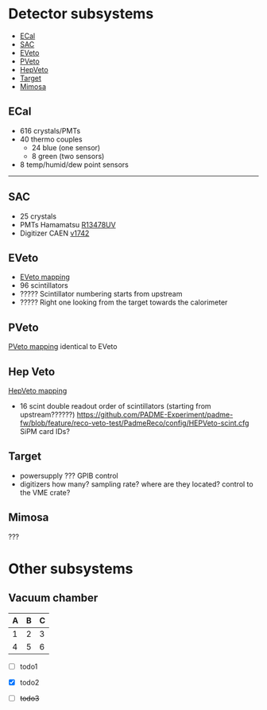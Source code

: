 # Detector subsystems
* [ECal](#ecal)
* [SAC](#sac)
* [EVeto](#eveto)
* [PVeto](#pveto)
* [HepVeto](#hepveto)
* [Target](#Target)
* [Mimosa](#Mimosa)

## ECal
- 616 crystals/PMTs
- 40 thermo couples
    - 24 blue (one sensor)
    - 8 green (two sensors)
- 8 temp/humid/dew point sensors

---


## SAC
- 25 crystals
- PMTs Hamamatsu [R13478UV]
- Digitizer CAEN [v1742]

[R9880U]: https://www.hamamatsu.com/resources/pdf/etd/R9880U_TPMH1321E.pdf
[v1742]: http://www.caen.it/jsp/Template2/CaenProd.jsp?parent=11&idmod=661#
[R13478UV]: https://www.hamamatsu.com/us/en/product/type/R13478/index.html

## EVeto
- [EVeto mapping](veto/eveto-mapping.md)
- 96 scintillators
- ????? Scintillator numbering starts from upstream
- ????? Right one looking from the target towards the calorimeter



## PVeto
[PVeto mapping](veto/pveto-mapping.md)
identical to EVeto


## Hep Veto
[HepVeto mapping](veto/hepveto-mapping.md)
- 16 scint
 double readout
order of scintillators (starting from upstream??????)
https://github.com/PADME-Experiment/padme-fw/blob/feature/reco-veto-test/PadmeReco/config/HEPVeto-scint.cfg
SiPM card IDs?

## Target
- powersupply ??? GPIB control
- digitizers how many? sampling rate? where are they located? control to the VME crate?

## Mimosa
???


# Other subsystems

## Vacuum chamber




A|B|C
-|-|-
1|2|3
4|5|6


- [ ] todo1
- [x] todo2
- [ ] ~~todo3~~

